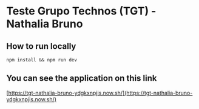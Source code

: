 # Teste Grupo Technos (TGT) - Nathalia Bruno

## How to run locally

```
npm install && npm run dev
```

## You can see the application on this link

[https://tgt-nathalia-bruno-ydgkxnpjis.now.sh/](https://tgt-nathalia-bruno-ydgkxnpjis.now.sh/)